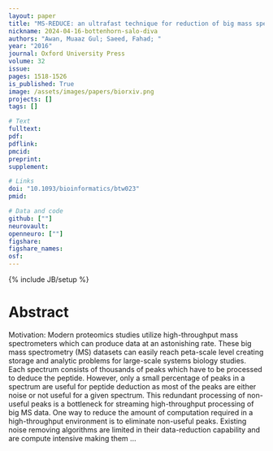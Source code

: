 ```yaml
---
layout: paper
title: "MS-REDUCE: an ultrafast technique for reduction of big mass spectrometry data for high-throughput processing"
nickname: 2024-04-16-bottenhorn-salo-diva
authors: "Awan, Muaaz Gul; Saeed, Fahad; "
year: "2016"
journal: Oxford University Press
volume: 32
issue:
pages: 1518-1526
is_published: True
image: /assets/images/papers/biorxiv.png
projects: []
tags: []

# Text
fulltext:
pdf:
pdflink:
pmcid:
preprint: 
supplement:

# Links
doi: "10.1093/bioinformatics/btw023"
pmid:

# Data and code
github: [""]
neurovault:
openneuro: [""]
figshare:
figshare_names:
osf:
---
```

{% include JB/setup %}

# Abstract

Motivation: Modern proteomics studies utilize high-throughput mass spectrometers which can produce data at an astonishing rate. These big mass spectrometry (MS) datasets can easily reach peta-scale level creating storage and analytic problems for large-scale systems biology studies. Each spectrum consists of thousands of peaks which have to be processed to deduce the peptide. However, only a small percentage of peaks in a spectrum are useful for peptide deduction as most of the peaks are either noise or not useful for a given spectrum. This redundant processing of non-useful peaks is a bottleneck for streaming high-throughput processing of big MS data. One way to reduce the amount of computation required in a high-throughput environment is to eliminate non-useful peaks. Existing noise removing algorithms are limited in their data-reduction capability and are compute intensive making them …
